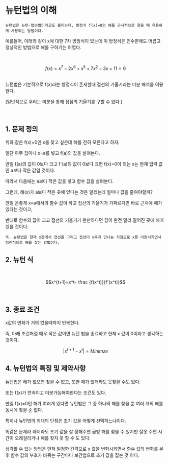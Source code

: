 # 뉴턴법의 이해

```
뉴턴법은 뉴턴-랩슨법이라고도 불리는데, 방정식 f(x)=0의 해를 근사적으로 찾을 때 유용하게 사용되는 방법이다.
```

예를들어, 아래와 같이 x에 대한 7차 방정식이 있는데 이 방정식은 인수분해도 어렵고 정상적인 방법으로 해를 구하기는 어렵다.

</br>

$$f(x)=x^7-2x^6+x^5+7x^2-3x+11=0$$

</br>
뉴턴법은 기본적으로 f(x)라는 방정식이 존재할때 접선의 기울기라는 미분 해석을 이용한다. 

(일반적으로 우리는 미분을 통해 접점의 기울기를 구할 수 있다.)

</br>

## 1. 문제 정의

위와 같은 f(x)=0인 x를 찾고 싶은데 해를 전혀 모른다고 하자.

일단 아무 값이나 x=a를 넣고 f(a)의 값을 살펴본다.

만일 f(a)의 값이 0보다 크고 f`(a)의 값이 0보다 크면 f(x)=0이 되는 x는 현재 입력 값인 a보다 작은 값일 것이다.

따라서 다음에는 a보다 작은 값을 넣고 함수 값을 살펴본다.

그런데, 해(x)가 a보다 작은 곳에 있다는 것은 알겠는데 얼마나 값을 줄여야할까?

만일 운좋게 x=a에서의 함수 값이 작고 접선의 기울기가 가파르다면 바로 근처에 해가 있다는 것이고,

반대로 함수의 값이 크고 접선의 기울기가 완만하다면 값이 완전 멀리 떨어진 곳에 해가 있을 것이다.

```
즉, 뉴턴법은 현재 x값에서 접선을 그리고 접선이 x축과 만나는 지점으로 x를 이동시키면서 점진적으로 해를 찾는 방법이다.
```

## 2. 뉴턴 식

<br>

$$x^{t+1}=x^t- \frac {f(x^t)}{f'(x^t)}$$

<br>

## 3. 종료 조건

x값의 변화가 거의 없을때까지 반복한다.

즉, 아래 조건처럼 매우 작은 값이면 뉴턴 법을 종료하고 현재 x 값이 0이라고 생각하는 것이다.

$$|x^{t+1}-x^t|=Minimze$$

## 4. 뉴턴법의 특징 및 제약사항

뉴턴법은 해가 없으면 찾을 수 없고, 또한 해가 있더라도 못찾을 수도 있다.

또는 f(x)가 연속이고 미분가능해야한다는 조건도 있다.

만일 f(x)=0인 해가 여러개 있다면 뉴턴법은 그 중 하나의 해를 찾을 뿐 여러 개의 해를 동시에 찾을 순 없다.

특히나 뉴턴법의 최대의 단점은 초기 값을 어떻게 선택하느냐이다.

똑같은 문제라 하더라도 초기 값을 잘 정해주면 금방 해를 찾을 수 있지만 잘못 주면 시간이 오래걸리거나 해를 찾지 못 할 수 도 있다.

생각할 수 있는 방법은 먼저 일정한 간격으로 x 값을 변화시키면서 함수 값의 변화를 본 후 함수 값의 부호가 바뀌는 구간마다 보간법으로 초기 값을 잡는 것 이다.
